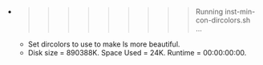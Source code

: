 * >>>>>>>>> Running inst-min-con-dircolors.sh ...
  * Set dircolors to use  to make ls more beautiful.
  * Disk size = 890388K. Space Used = 24K. Runtime = 00:00:00:00.
